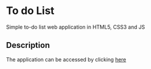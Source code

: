 # To do List
Simple to-do list web application in HTML5, CSS3 and JS

## Description
The application can be accessed by clicking [here](https://chulipinho.github.io/to-do-list/)
